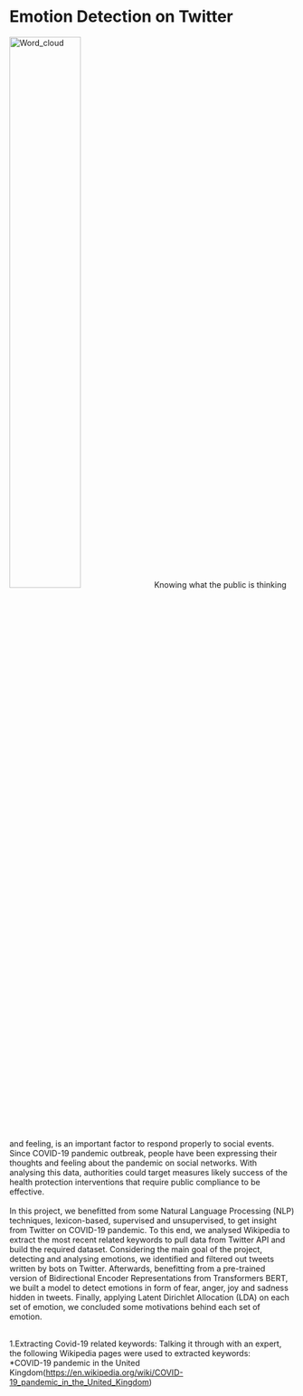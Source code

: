 # Emotion Detection on Twitter
<img src="https://github.com/ehsantaati/Twitter_PHD/blob/master/notebooks/figures/wordcld.png" alt="Word_cloud" width="50%" height="50%" >
Knowing what the public is thinking and feeling, is an important factor to respond properly to social events. Since COVID-19 pandemic outbreak, people have been expressing their thoughts and feeling about the pandemic on social networks. With analysing this data, authorities could target measures likely success of the health protection interventions that require public compliance to be effective.<br><br>
In this project, we benefitted from some Natural Language Processing (NLP) techniques, lexicon-based, supervised and unsupervised, to get insight from Twitter on COVID-19 pandemic. To this end, we analysed Wikipedia to extract the most recent related keywords to pull data from Twitter API and build the required dataset. Considering the main goal of the project, detecting and analysing emotions, we identified and filtered out tweets written by bots on Twitter. Afterwards, benefitting from a pre-trained version of Bidirectional Encoder Representations from Transformers BERT, we built a model to detect emotions in form of fear, anger, joy and sadness hidden in tweets. Finally, applying Latent Dirichlet Allocation (LDA) on each set of emotion, we concluded some motivations behind each set of emotion.<br><br>


1.Extracting Covid-19 related keywords:
Talking it through with an expert, the following Wikipedia pages were used to extracted keywords:<br>
*COVID-19 pandemic in the United Kingdom(https://en.wikipedia.org/wiki/COVID-19_pandemic_in_the_United_Kingdom)

